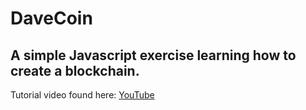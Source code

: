 # DaveCoin

## A simple Javascript exercise learning how to create a blockchain.

Tutorial video found here:
[YouTube](https://www.youtube.com/watch?v=zVqczFZr124&list=PLbbVX6gfAJpsqw63wPJ3RHRPc9Gf0Rof2&index=1)
